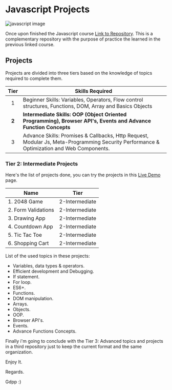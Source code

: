 # Javascript Projects

![javascript image](https://northsoft.co/blog/wp-content/uploads/2022/11/image.jpeg)

Once upon finished the Javascript course [Link to Repository](https://github.com/gdpp/javascript). This is a complementary repository with the purpose of practice the learned in the previous linked course.

## Projects

Projects are divided into three tiers based on the knowledge of topics required to complete them.

| Tier  | Skills Required                                                                                                                          |
| :---: | ---------------------------------------------------------------------------------------------------------------------------------------- |
|   1   | Beginner Skills: Variables, Operators, Flow control structures, Functions, DOM, Array and Basics Objects                                 |
| **2** | **Intermediate Skills: OOP (Object Oriented Programming), Browser API's, Events and Advance Function Concepts**                          |
|   3   | Advance Skills: Promises & Callbacks, Http Request, Modular Js, Meta-Programming Security Performance & Optimization and Web Components. |

### Tier 2: Intermediate Projects

Here's the list of projects done, you can try the projects in this [Live Demo](https://gdpp.github.io/js_projects_inter/) page.

| Name                | Tier           |
| ------------------- | -------------- |
| 1. 2048 Game        | 2-Intermediate |
| 2. Form Validations | 2-Intermediate |
| 3. Drawing App      | 2-Intermediate |
| 4. Countdown App    | 2-Intermediate |
| 5. Tic Tac Toe      | 2-Intermediate |
| 6. Shopping Cart    | 2-Intermediate |

List of the used topics in these projects:

-   Variables, data types & operators.
-   Efficient development and Debugging.
-   If statement.
-   For loop.
-   ES6+.
-   Functions.
-   DOM manipulation.
-   Arrays.
-   Objects.
-   OOP.
-   Browser API's.
-   Events.
-   Advance Functions Concepts.

Finally i'm going to conclude with the Tier 3: Advanced topics and projects in a third repository just to keep the current format and the same organization.

Enjoy It.

Regards.

Gdpp :)

